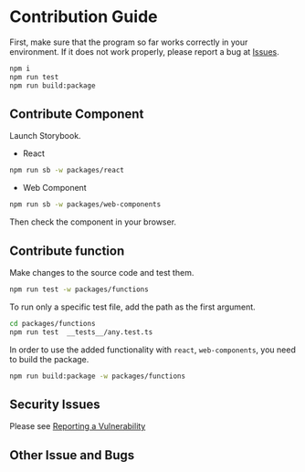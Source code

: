 # Contribution Guide

First, make sure that the program so far works correctly in your environment.
If it does not work properly, please report a bug at [Issues](https://github.com/m1m0zzz/tremolo-ui/issues/new?template=bug_report.md).

```bash npm2yarn
npm i
npm run test
npm run build:package
```


## Contribute Component

Launch Storybook.

- React

```bash npm2yarn
npm run sb -w packages/react
```

- Web Component

```bash npm2yarn
npm run sb -w packages/web-components
```

Then check the component in your browser.


## Contribute function

Make changes to the source code and test them.

```bash npm2yarn
npm run test -w packages/functions
```

To run only a specific test file, add the path as the first argument.

```bash npm2yarn
cd packages/functions
npm run test  __tests__/any.test.ts
```

In order to use the added functionality with `react`, `web-components`, you need to build the package.

```bash npm2yarn
npm run build:package -w packages/functions
```

## Security Issues

Please see [Reporting a Vulnerability](./SECURITY)


## Other Issue and Bugs
